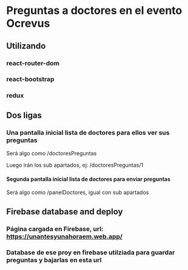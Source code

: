 # Preguntas a doctores en el evento Ocrevus

## Utilizando
### react-router-dom
### react-bootstrap
### redux

## Dos ligas
### Una pantalla inicial lista de doctores para ellos ver sus preguntas
Será algo como /doctoresPreguntas

Luego irán los sub apartados, ej: /doctoresPreguntas/1
#### Segunda pantalla inicial  lista de doctores para enviar preguntas
Será algo como /panelDoctores, igual con sub apartados

## Firebase database and deploy
### Página cargada en Firebase, url: https://unantesyunahoraem.web.app/
### Database de ese proy en firebase utilziada para guardar preguntas y bajarlas en esta url
